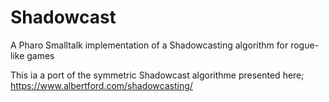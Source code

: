 # Shadowcast
A Pharo Smalltalk implementation of a Shadowcasting algorithm for rogue-like games


This ia a port of the symmetric Shadowcast algorithme presented here; https://www.albertford.com/shadowcasting/
